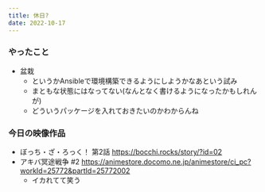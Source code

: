 ```yaml
---
title: 休日?
date: 2022-10-17
---
```


### やったこと
+ 盆栽
  + というかAnsibleで環境構築できるようにしようかなあという試み
  + まともな状態にはなってない(なんとなく書けるようになったかもしれんが)
  + どういうパッケージを入れておきたいのかわからんね

### 今日の映像作品
+ ぼっち・ざ・ろっく！ 第2話 <https://bocchi.rocks/story/?id=02>
+ アキバ冥途戦争 #2 <https://animestore.docomo.ne.jp/animestore/ci_pc?workId=25772&partId=25772002>
  + イカれてて笑う
